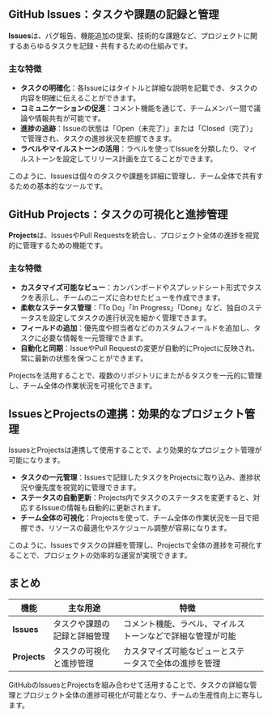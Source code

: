 ## GitHub Issues：タスクや課題の記録と管理

**Issues**は、バグ報告、機能追加の提案、技術的な課題など、プロジェクトに関するあらゆるタスクを記録・共有するための仕組みです。

### 主な特徴

* **タスクの明確化**：各Issueにはタイトルと詳細な説明を記載でき、タスクの内容を明確に伝えることができます。
* **コミュニケーションの促進**：コメント機能を通じて、チームメンバー間で議論や情報共有が可能です。
* **進捗の追跡**：Issueの状態は「Open（未完了）」または「Closed（完了）」で管理され、タスクの進捗状況を把握できます。
* **ラベルやマイルストーンの活用**：ラベルを使ってIssueを分類したり、マイルストーンを設定してリリース計画を立てることができます。

このように、Issuesは個々のタスクや課題を詳細に管理し、チーム全体で共有するための基本的なツールです。

## GitHub Projects：タスクの可視化と進捗管理

**Projects**は、IssuesやPull Requestsを統合し、プロジェクト全体の進捗を視覚的に管理するための機能です。

### 主な特徴

* **カスタマイズ可能なビュー**：カンバンボードやスプレッドシート形式でタスクを表示し、チームのニーズに合わせたビューを作成できます。
* **柔軟なステータス管理**：「To Do」「In Progress」「Done」など、独自のステータスを設定してタスクの進行状況を細かく管理できます。
* **フィールドの追加**：優先度や担当者などのカスタムフィールドを追加し、タスクに必要な情報を一元管理できます。
* **自動化と同期**：IssueやPull Requestの変更が自動的にProjectに反映され、常に最新の状態を保つことができます。

Projectsを活用することで、複数のリポジトリにまたがるタスクを一元的に管理し、チーム全体の作業状況を可視化できます。

## IssuesとProjectsの連携：効果的なプロジェクト管理

IssuesとProjectsは連携して使用することで、より効果的なプロジェクト管理が可能になります。

* **タスクの一元管理**：Issuesで記録したタスクをProjectsに取り込み、進捗状況や優先度を視覚的に管理できます。
* **ステータスの自動更新**：Projects内でタスクのステータスを変更すると、対応するIssueの情報も自動的に更新されます。
* **チーム全体の可視化**：Projectsを使って、チーム全体の作業状況を一目で把握でき、リソースの最適化やスケジュール調整が容易になります。

このように、Issuesでタスクの詳細を管理し、Projectsで全体の進捗を可視化することで、プロジェクトの効率的な運営が実現できます。

## まとめ

| 機能           | 主な用途           | 特徴                            |                                                              |
| ------------ | -------------- | ----------------------------- | ------------------------------------------------------------ |
| **Issues**   | タスクや課題の記録と詳細管理 | コメント機能、ラベル、マイルストーンなどで詳細な管理が可能 |                                                              |
| **Projects** | タスクの可視化と進捗管理   | カスタマイズ可能なビューとステータスで全体の進捗を管理 |

GitHubのIssuesとProjectsを組み合わせて活用することで、タスクの詳細な管理とプロジェクト全体の進捗可視化が可能となり、チームの生産性向上に寄与します。
